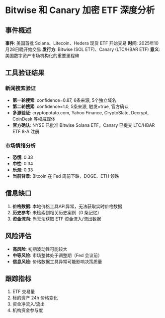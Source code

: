 # Bitwise 和 Canary 加密 ETF 深度分析

## 事件概述
**事件**: 美国首批 Solana、Litecoin、Hedera 现货 ETF 开始交易
**时间**: 2025年10月28日晚开始交易
**发行方**: Bitwise (SOL ETF)、Canary (LTC/HBAR ETF)
**意义**: 美国数字资产市场机构化的重要里程碑

## 工具验证结果

### 新闻搜索验证
- **第一轮搜索**: confidence=0.87, 6条来源, 5个独立域名
- **第二轮搜索**: confidence=1.0, 5条来源, 触发=true, 官方确认
- **多源验证**: cryptopotato.com, Yahoo Finance, CryptoSlate, Decrypt, CoinDesk 等权威媒体
- **官方确认**: NYSE 已批准 Bitwise Solana ETF，Canary 已提交 LTC/HBAR ETF 8-A 注册

### 市场情绪分析
- **恐慌**: 0.33
- **中性**: 0.34
- **乐观**: 0.33
- **当前背景**: Bitcoin 在 Fed 周前下跌，DOGE、ETH 领跌

## 信息缺口
1. **价格数据**: 本地价格工具API异常，无法获取实时价格数据
2. **历史参考**: 未检索到相关历史案例（0 条记忆）
3. **资金流向**: 尚无法获取 ETF 资金流入/流出数据

## 风险评估
- **高风险**: 初期波动性可能较大
- **中等风险**: 市场整体处于调整期（Fed 会议前）
- **信息风险**: 价格数据工具异常可能影响决策质量

## 跟踪指标
1. ETF 交易量
2. 标的资产 24h 价格变化
3. 资金净流入/流出
4. 机构资金参与度
